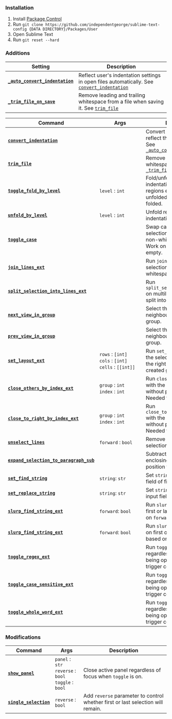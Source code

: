 ### Installation

1. Install [Package Control](https://packagecontrol.io/installation)
2. Run `git clone https://github.com/independentgeorge/sublime-text-config {DATA DIRECTORY}/Packages/User`
3. Open Sublime Text
4. Run `git reset --hard`


### Additions

Setting | Description
------- | -----------
<a name="_auto_convert_indentation"></a>[**`_auto_convert_indentation`**][_auto_convert_indentation] | Reflect user's indentation settings in open files automatically. See [`convert_indentation`](#convert_indentation)
<a name="_trim_file_on_save"></a>[**`_trim_file_on_save`**][_trim_file_on_save] | Remove leading and trailing whitespace from a file when saving it. See [`trim_file`](#trim_file)


Command | Args | Description
------- | ---- | -----------
<a name="convert_indentation"></a>[**`convert_indentation`**][convert_indentation] |&nbsp;&nbsp;&nbsp;&nbsp;&nbsp;&nbsp;&nbsp;&nbsp;&nbsp;&nbsp;&nbsp;&nbsp;&nbsp;&nbsp;&nbsp;&nbsp;&nbsp;&nbsp;&nbsp;&nbsp;&nbsp;&nbsp;&nbsp;&nbsp;&nbsp;&nbsp;&nbsp;&nbsp;&nbsp;&nbsp;| Convert indentation to reflect the user's settings. See [`_auto_convert_indentation`](#_auto_convert_indentation)
<a name="trim_file"></a>[**`trim_file`**][trim_file] | | Remove leading and trailing whitespace from a file. See [`_trim_file_on_save`](#_trim_file_on_save)
<a name="toggle_fold_by_level"></a>[**`toggle_fold_by_level`**][toggle_fold_by_level] | `level` : `int` | Fold/unfold regions of given indentation level. If folded regions exist they are unfolded, else code is folded.
<a name="unfold_by_level"></a>[**`unfold_by_level`**][unfold_by_level] | `level` : `int` | Unfold regions of given indentation level.
<a name="toggle_case"></a>[**`toggle_case`**][toggle_case] | | Swap case of characters in selection based on first non-whitespace character. Work on word if selection is empty.
<a name="join_lines_ext"></a>[**`join_lines_ext`**][join_lines_ext] | | Run `join_lines` on multiline selection, else remove whitespace from selection.
<a name="split_selection_into_lines_ext"></a>[**`split_selection_into_lines_ext`**][split_selection_into_lines_ext] | | Run `split_selection_into_lines` on multiline selection, else split into characters.
<a name="next_view_in_group"></a>[**`next_view_in_group`**][next_view_in_group] | | Select the next neighbouring file within group.
<a name="prev_view_in_group"></a>[**`prev_view_in_group`**][prev_view_in_group] | | Select the previous neighbouring file within group.
<a name="set_layout_ext"></a>[**`set_layout_ext`**][set_layout_ext] | `rows` : `[int]` <br> `cols` : `[int]` <br> `cells` : `[[int]]` | Run `set_layout` and move the selected tab and all to the right to the newly created group, if any.
<a name="close_others_by_index_ext"></a>[**`close_others_by_index_ext`**][close_others_by_index_ext] | `group` : `int` <br> `index` : `int` | Run `close_others_by_index` with the active view if called without parameters. Needed for binding to a key.
<a name="close_to_right_by_index_ext"></a>[**`close_to_right_by_index_ext`**][close_to_right_by_index_ext] | `group` : `int` <br> `index` : `int` | Run `close_to_right_by_index` with the active view if called without parameters. Needed for binding to a key.
<a name="unselect_lines"></a>[**`unselect_lines`**][unselect_lines] | `forward` : `bool` | Remove first or last selection based on `forward`.
<a name="expand_selection_to_paragraph_sub"></a>[**`expand_selection_to_paragraph_sub`**][expand_selection_to_paragraph_sub] | | Subtract paragraph enclosing the mouse position from selection.
<a name="set_find_string"></a>[**`set_find_string`**][set_find_string] | `string`: `str` | Set `string` as "find" input field of find panels.
<a name="set_replace_string"></a>[**`set_replace_string`**][set_replace_string] | `string`: `str` | Set `string` as "replace" input field of find panels.
<a name="slurp_find_string_ext"></a>[**`slurp_find_string_ext`**][slurp_find_string_ext] | `forward`: `bool` | Run `slurp_find_string` on first or last selection based on `forward`.
<a name="slurp_find_string_ext"></a>[**`slurp_find_string_ext`**][slurp_replace_string_ext] | `forward`: `bool` | Run `slurp_replace_string` on first or last selection based on `forward`.
<a name="toggle_regex_ext"></a>[**`toggle_regex_ext`**][toggle_regex_ext] | | Run `toggle_regex` regardless of find panels being open, and make it trigger command listeners.
<a name="toggle_case_sensitive_ext"></a>[**`toggle_case_sensitive_ext`**][toggle_case_sensitive_ext] | | Run `toggle_case_sensitive` regardless of find panels being open, and make it trigger command listeners.
<a name="toggle_whole_word_ext"></a>[**`toggle_whole_word_ext`**][toggle_whole_word_ext] | | Run `toggle_whole_word` regardless of find panels being open, and make it trigger command listeners.


### Modifications

Command | Args | Description
------- | ---- | -----------
<a name="extend_show_panel"></a>[**`show_panel`**][extend_show_panel] | `panel` : `str` <br> `reverse` : `bool` <br> `toggle` : `bool` | Close active panel regardless of focus when `toggle` is on.
<a name="extend_single_selection"></a>[**`single_selection`**][extend_single_selection] | `reverse` : `bool` | Add `reverse` parameter to control whether first or last selection will remain.


[convert_indentation]: ./plugin_convert_indentation.py "View source"
[_auto_convert_indentation]: ./plugin_convert_indentation.py "View source"
[trim_file]: ./plugin_trim_file.py "View source"
[_trim_file_on_save]: ./plugin_trim_file.py "View source"
[toggle_fold_by_level]: ./plugin_toggle_fold_by_level.py "View source"
[unfold_by_level]: ./plugin_toggle_fold_by_level.py "View source"
[toggle_case]: ./plugin_toggle_case.py "View source"
[join_lines_ext]: ./plugin_join_lines_ext.py "View source"
[split_selection_into_lines_ext]: ./plugin_split_selection_into_lines_ext.py "View source"
[next_view_in_group]: ./plugin_switch_view_in_group.py "View source"
[prev_view_in_group]: ./plugin_switch_view_in_group.py "View source"
[set_layout_ext]: ./plugin_set_layout_ext.py "View source"
[close_others_by_index_ext]: ./plugin_close_other_tabs_ext.py "View source"
[close_to_right_by_index_ext]: ./plugin_close_other_tabs_ext.py "View source"
[unselect_lines]: ./plugin_unselect_lines.py "View source"
[expand_selection_to_paragraph_sub]: ./plugin_expand_selection_to_paragraph_sub.py "View source"
[set_find_string]: ./plugin_set_find_string.py "View source"
[set_replace_string]: ./plugin_set_find_string.py "View source"
[slurp_find_string_ext]: ./plugin_slurp_find_string_ext.py "View source"
[slurp_replace_string_ext]: ./plugin_slurp_find_string_ext.py "View source"
[extend_show_panel]: ./plugin_extend_show_panel.py "View source"
[extend_single_selection]: ./plugin_extend_single_selection.py "View source"
[toggle_regex_ext]: ./plugin_extend_toggle_find_setting.py "View source"
[toggle_case_sensitive_ext]: ./plugin_extend_toggle_find_setting.py "View source"
[toggle_whole_word_ext]: ./plugin_extend_toggle_find_setting.py "View source"
